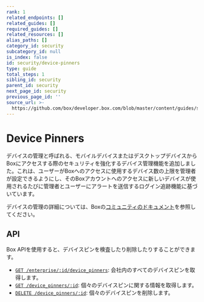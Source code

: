 ```yaml
---
rank: 1
related_endpoints: []
related_guides: []
required_guides: []
related_resources: []
alias_paths: []
category_id: security
subcategory_id: null
is_index: false
id: security/device-pinners
type: guide
total_steps: 1
sibling_id: security
parent_id: security
next_page_id: security
previous_page_id: ''
source_url: >-
  https://github.com/box/developer.box.com/blob/master/content/guides/security/device-pinners.md
---
```

# Device Pinners

デバイスの管理と呼ばれる、モバイルデバイスまたはデスクトップデバイスからBoxにアクセスする際のセキュリティを強化するデバイス管理機能を追加しました。これは、ユーザーがBoxへのアクセスに使用するデバイス数の上限を管理者が設定できるようにし、そのBoxアカウントへのアクセスに新しいデバイスが使用されるたびに管理者とユーザーにアラートを送信するログイン追跡機能に基づいています。

デバイスの管理の詳細については、Boxの[コミュニティのドキュメント][community]を参照してください。

## API

Box APIを使用すると、デバイスピンを検査したり削除したりすることができます。

* [`GET /enterprise/:id/device_pinners`](e://get-enterprises-id-device-pinners): 会社内のすべてのデバイスピンを取得します。
* [`GET /device_pinners/:id`](e://get-device-pinners-id): 個々のデバイスピンに関する情報を取得します。
* [`DELETE /device_pinners/:id`](e://delete-device-pinners-id): 個々のデバイスピンを削除します。

[community]: https://community.box.com/t5/How-to-Guides-for-Admins/Device-Pinning-Settings/ta-p/172
